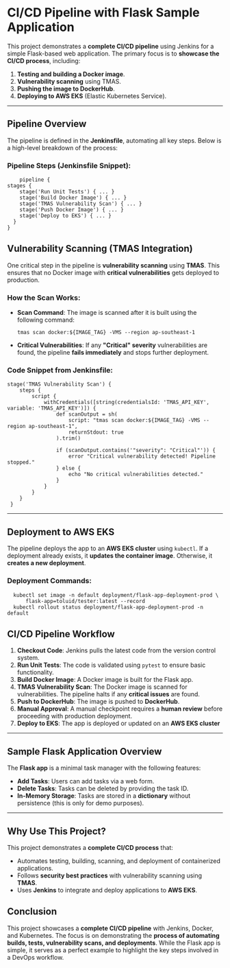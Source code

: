 # **CI/CD Pipeline with Flask Sample Application**


This project demonstrates a **complete CI/CD pipeline** using Jenkins for a simple Flask-based web application. The primary focus is to **showcase the CI/CD process**, including:

1. **Testing and building a Docker image**.  
2. **Vulnerability scanning** using TMAS.  
3. **Pushing the image to DockerHub**.  
4. **Deploying to AWS EKS** (Elastic Kubernetes Service).


* * *

**Pipeline Overview**
---------------------



The pipeline is defined in the **Jenkinsfile**, automating all key steps. Below is a high-level breakdown of the process:

### **Pipeline Steps (Jenkinsfile Snippet):**

        pipeline {
    stages {
        stage('Run Unit Tests') { ... }
        stage('Build Docker Image') { ... }
        stage('TMAS Vulnerability Scan') { ... }
        stage('Push Docker Image') { ... }
        stage('Deploy to EKS') { ... }
      }
    }
    
**Vulnerability Scanning (TMAS Integration)**
---------------------------------------------


One critical step in the pipeline is **vulnerability scanning** using **TMAS**. This ensures that no Docker image with **critical vulnerabilities** gets deployed to production.

### **How the Scan Works:**

*   **Scan Command**: The image is scanned after it is built using the following command:

        tmas scan docker:${IMAGE_TAG} -VMS --region ap-southeast-1

*   **Critical Vulnerabilities**: If any **"Critical" severity** vulnerabilities are found, the pipeline **fails immediately** and stops further deployment.
    

### **Code Snippet from Jenkinsfile:**

    stage('TMAS Vulnerability Scan') {
        steps {
            script {
                withCredentials([string(credentialsId: 'TMAS_API_KEY', variable: 'TMAS_API_KEY')]) {
                    def scanOutput = sh(
                        script: "tmas scan docker:${IMAGE_TAG} -VMS --region ap-southeast-1",
                        returnStdout: true
                    ).trim()
    
                    if (scanOutput.contains('"severity": "Critical"')) {
                        error "Critical vulnerability detected! Pipeline stopped."
                    } else {
                        echo "No critical vulnerabilities detected."
                    }
                }
            }
        }
     }
* * *

**Deployment to AWS EKS**
-------------------------



The pipeline deploys the app to an **AWS EKS cluster** using `kubectl`. If a deployment already exists, it **updates the container image**. Otherwise, it **creates a new deployment**.

### **Deployment Commands:**
      kubectl set image -n default deployment/flask-app-deployment-prod \
          flask-app=toluid/tester:latest --record
      kubectl rollout status deployment/flask-app-deployment-prod -n default

**CI/CD Pipeline Workflow**
---------------------------


1.  **Checkout Code**: Jenkins pulls the latest code from the version control system.
2.  **Run Unit Tests**: The code is validated using `pytest` to ensure basic functionality.
3.  **Build Docker Image**: A Docker image is built for the Flask app.
4.  **TMAS Vulnerability Scan**: The Docker image is scanned for vulnerabilities. The pipeline halts if any **critical issues** are found.
5.  **Push to DockerHub**: The image is pushed to **DockerHub**.
6.  **Manual Approval**: A manual checkpoint requires a **human review** before proceeding with production deployment.
7.  **Deploy to EKS**: The app is deployed or updated on an **AWS EKS cluster**

* * *



**Sample Flask Application Overview**
-------------------------------------



The **Flask app** is a minimal task manager with the following features:

*   **Add Tasks**: Users can add tasks via a web form.
*   **Delete Tasks**: Tasks can be deleted by providing the task ID.
*   **In-Memory Storage**: Tasks are stored in a **dictionary** without persistence (this is only for demo purposes).


---------------------------------------------------------------------------------------------------------------------------------------------------------

**Why Use This Project?**
-------------------------



This project demonstrates a **complete CI/CD process** that:

*   Automates testing, building, scanning, and deployment of containerized applications.
*   Follows **security best practices** with vulnerability scanning using **TMAS**.
*   Uses **Jenkins** to integrate and deploy applications to **AWS EKS**.

**Conclusion**
--------------


This project showcases a **complete CI/CD pipeline** with Jenkins, Docker, and Kubernetes. The focus is on demonstrating the **process of automating builds, tests, vulnerability scans, and deployments**. While the Flask app is simple, it serves as a perfect example to highlight the key steps involved in a DevOps workflow.
  

